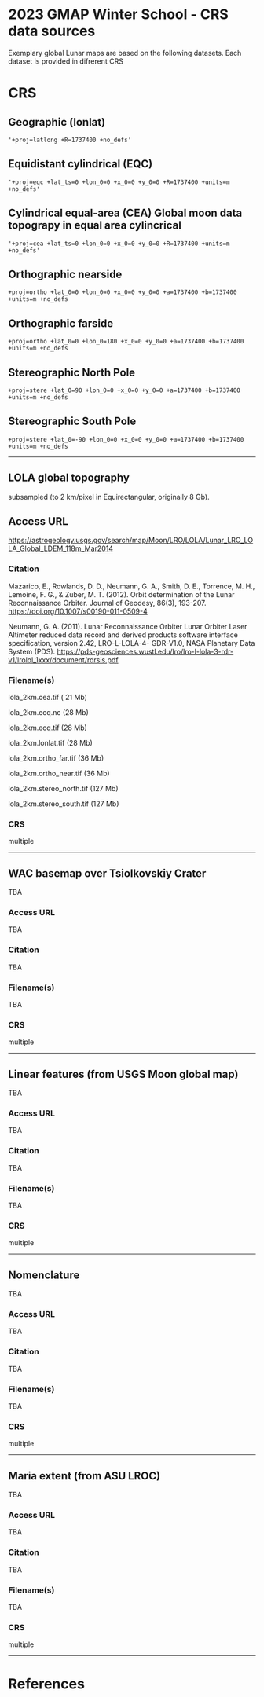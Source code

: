 # 2023 GMAP Winter School - CRS data sources

Exemplary global Lunar maps are based on the following datasets. Each dataset is provided in difrerent CRS

# CRS

## Geographic (lonlat)

```
'+proj=latlong +R=1737400 +no_defs'
```

## Equidistant cylindrical (EQC)

```
'+proj=eqc +lat_ts=0 +lon_0=0 +x_0=0 +y_0=0 +R=1737400 +units=m +no_defs'
```

## Cylindrical equal-area (CEA) Global moon data topograpy in equal area cylincrical

```
'+proj=cea +lat_ts=0 +lon_0=0 +x_0=0 +y_0=0 +R=1737400 +units=m +no_defs'
```

## Orthographic nearside 

```
+proj=ortho +lat_0=0 +lon_0=0 +x_0=0 +y_0=0 +a=1737400 +b=1737400 +units=m +no_defs 
```

## Orthographic farside

```
+proj=ortho +lat_0=0 +lon_0=180 +x_0=0 +y_0=0 +a=1737400 +b=1737400 +units=m +no_defs 
```

## Stereographic North Pole

```
+proj=stere +lat_0=90 +lon_0=0 +x_0=0 +y_0=0 +a=1737400 +b=1737400 +units=m +no_defs 
```

## Stereographic South Pole

```
+proj=stere +lat_0=-90 +lon_0=0 +x_0=0 +y_0=0 +a=1737400 +b=1737400 +units=m +no_defs 
```


--- 

## LOLA global topography

subsampled (to 2 km/pixel in Equirectangular, originally 8 Gb).

## Access URL 

https://astrogeology.usgs.gov/search/map/Moon/LRO/LOLA/Lunar_LRO_LOLA_Global_LDEM_118m_Mar2014

### Citation

Mazarico, E., Rowlands, D. D., Neumann, G. A., Smith, D. E., Torrence, M. H., Lemoine, F. G., & Zuber, M. T. (2012). Orbit determination of the Lunar Reconnaissance Orbiter. Journal of Geodesy, 86(3), 193-207. https://doi.org/10.1007/s00190-011-0509-4

Neumann, G. A. (2011). Lunar Reconnaissance Orbiter Lunar Orbiter Laser Altimeter reduced data record and derived products software interface specification, version 2.42, LRO-L-LOLA-4- GDR-V1.0, NASA Planetary Data System (PDS). https://pds-geosciences.wustl.edu/lro/lro-l-lola-3-rdr-v1/lrolol_1xxx/document/rdrsis.pdf



### Filename(s)

lola_2km.cea.tif ( 21 Mb)

lola_2km.ecq.nc (28 Mb)

lola_2km.ecq.tif (28 Mb)

lola_2km.lonlat.tif (28 Mb)

lola_2km.ortho_far.tif (36 Mb)

lola_2km.ortho_near.tif (36 Mb)

lola_2km.stereo_north.tif (127 Mb)

lola_2km.stereo_south.tif (127 Mb)

### CRS

multiple 

--- 

## WAC basemap over Tsiolkovskiy Crater

TBA

### Access URL 

TBA

### Citation

TBA

### Filename(s)

TBA

### CRS

multiple 

--- 

## Linear features (from USGS Moon global map)

TBA

### Access URL 

TBA

### Citation

TBA

### Filename(s)

TBA

### CRS

multiple 

---

## Nomenclature 

TBA

### Access URL 

TBA

### Citation

TBA

### Filename(s)

TBA

### CRS

multiple 

---

## Maria extent (from ASU LROC)

TBA

### Access URL 

TBA

### Citation

TBA

### Filename(s)

TBA

### CRS

multiple 

---

# References
